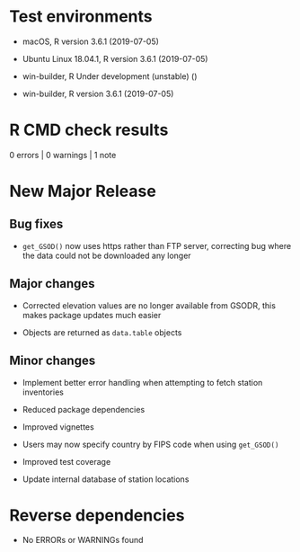 # Test environments

  -  macOS, R version 3.6.1 (2019-07-05)

  -  Ubuntu Linux 18.04.1, R version 3.6.1 (2019-07-05)

  -  win-builder, R Under development (unstable) ()

  -  win-builder, R version 3.6.1 (2019-07-05)


# R CMD check results

0 errors | 0 warnings | 1 note

# New Major Release

## Bug fixes

- `get_GSOD()` now uses https rather than FTP server, correcting bug where the
data could not be downloaded any longer

## Major changes

- Corrected elevation values are no longer available from GSODR, this makes
package updates much easier

- Objects are returned as `data.table` objects

## Minor changes

- Implement better error handling when attempting to fetch station inventories

- Reduced package dependencies

- Improved vignettes

- Users may now specify country by FIPS code when using `get_GSOD()`

- Improved test coverage

- Update internal database of station locations

# Reverse dependencies

- No ERRORs or WARNINGs found
